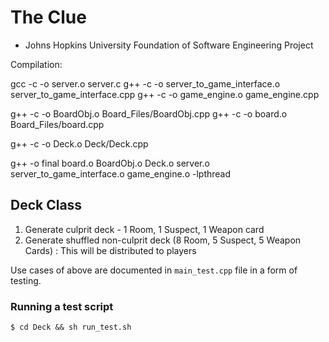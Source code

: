 # The Clue
- Johns Hopkins University Foundation of Software Engineering Project

Compilation:

gcc -c -o server.o server.c
g++ -c -o server_to_game_interface.o server_to_game_interface.cpp
g++ -c -o game_engine.o game_engine.cpp

g++ -c -o BoardObj.o Board_Files/BoardObj.cpp
g++ -c -o board.o Board_Files/board.cpp

g++ -c -o Deck.o Deck/Deck.cpp

g++ -o final board.o BoardObj.o Deck.o server.o server_to_game_interface.o game_engine.o -lpthread


## Deck Class
1) Generate culprit deck - 1 Room, 1 Suspect, 1 Weapon card
2) Generate shuffled non-culprit deck (8 Room, 5 Suspect, 5 Weapon Cards) : This will be distributed to players

Use cases of above are documented in `main_test.cpp` file in a form of testing.

### Running a test script
```
$ cd Deck && sh run_test.sh
```




